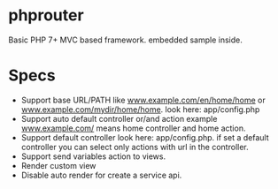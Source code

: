 # phprouter
Basic PHP 7+ MVC based  framework. embedded sample inside.
# Specs
- Support base URL/PATH like www.example.com/en/home/home or  www.example.com/mydir/home/home. look here: app/config.php
- Support auto default controller or/and action example www.example.com/ means home controller and home action.
- Support default controller look here: app/config.php. if set a default controller you can select only actions with url in the controller. 
- Support send variables action to views.
- Render custom view
- Disable auto render for create a service api.
